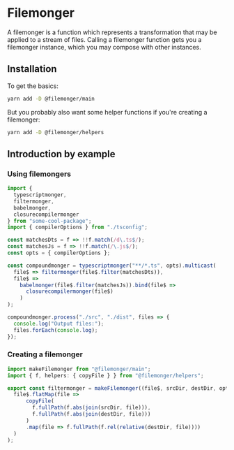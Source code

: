 # Filemonger

A filemonger is a function which represents a transformation that may be applied
to a stream of files. Calling a filemonger function gets you a filemonger
instance, which you may compose with other instances.

## Installation

To get the basics:

```sh
yarn add -D @filemonger/main
```

But you probably also want some helper functions if you're creating a
filemonger:

```sh
yarn add -D @filemonger/helpers
```

## Introduction by example

### Using filemongers

```ts
import {
  typescriptmonger,
  filtermonger,
  babelmonger,
  closurecompilermonger
} from "some-cool-package";
import { compilerOptions } from "./tsconfig";

const matchesDts = f => !!f.match(/d\.ts$/);
const matchesJs = f => !!f.match(/\.js$/);
const opts = { compilerOptions };

const compoundmonger = typescriptmonger("**/*.ts", opts).multicast(
  file$ => filtermonger(file$.filter(matchesDts)),
  file$ =>
    babelmonger(file$.filter(matchesJs)).bind(file$ =>
      closurecompilermonger(file$)
    )
);

compoundmonger.process("./src", "./dist", files => {
  console.log("Output files:");
  files.forEach(console.log);
});
```

### Creating a filemonger

```ts
import makeFilemonger from "@filemonger/main";
import { f, helpers: { copyFile } } from "@filemonger/helpers";

export const filtermonger = makeFilemonger((file$, srcDir, destDir, opts) =>
  file$.flatMap(file =>
      copyFile(
        f.fullPath(f.abs(join(srcDir, file))),
        f.fullPath(f.abs(join(destDir, file)))
      )
      .map(file => f.fullPath(f.rel(relative(destDir, file))))
  )
);
```
